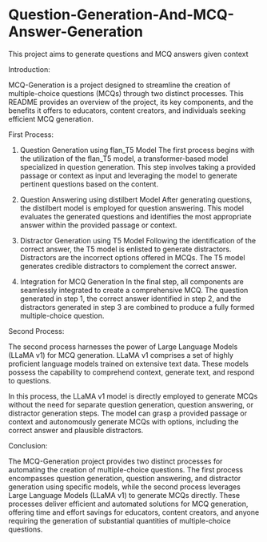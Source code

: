 # Question-Generation-And-MCQ-Answer-Generation
This project aims to generate questions and MCQ answers given context

Introduction:

MCQ-Generation is a project designed to streamline the creation of multiple-choice questions (MCQs) through two distinct processes. This README provides an overview of the project, its key components, and the benefits it offers to educators, content creators, and individuals seeking efficient MCQ generation.

First Process:

1. Question Generation using flan_T5 Model
The first process begins with the utilization of the flan_T5 model, a transformer-based model specialized in question generation. This step involves taking a provided passage or context as input and leveraging the model to generate pertinent questions based on the content.

2. Question Answering using distilbert Model
After generating questions, the distilbert model is employed for question answering. This model evaluates the generated questions and identifies the most appropriate answer within the provided passage or context.

3. Distractor Generation using T5 Model
Following the identification of the correct answer, the T5 model is enlisted to generate distractors. Distractors are the incorrect options offered in MCQs. The T5 model generates credible distractors to complement the correct answer.

4. Integration for MCQ Generation
In the final step, all components are seamlessly integrated to create a comprehensive MCQ. The question generated in step 1, the correct answer identified in step 2, and the distractors generated in step 3 are combined to produce a fully formed multiple-choice question.

Second Process:

The second process harnesses the power of Large Language Models (LLaMA v1) for MCQ generation. LLaMA v1 comprises a set of highly proficient language models trained on extensive text data. These models possess the capability to comprehend context, generate text, and respond to questions.

In this process, the LLaMA v1 model is directly employed to generate MCQs without the need for separate question generation, question answering, or distractor generation steps. The model can grasp a provided passage or context and autonomously generate MCQs with options, including the correct answer and plausible distractors.

Conclusion:

The MCQ-Generation project provides two distinct processes for automating the creation of multiple-choice questions. The first process encompasses question generation, question answering, and distractor generation using specific models, while the second process leverages Large Language Models (LLaMA v1) to generate MCQs directly. These processes deliver efficient and automated solutions for MCQ generation, offering time and effort savings for educators, content creators, and anyone requiring the generation of substantial quantities of multiple-choice questions.





